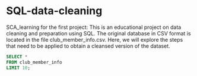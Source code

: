 # SQL-data-cleaning
SCA_learning for the first project:
This is an educational project on data cleaning and preparation using SQL. The original database in CSV format is located in the file club_member_info.csv. Here, we will explore the steps that need to be applied to obtain a cleansed version of the dataset.

```SQL
SELECT *
FROM club_member_info
LIMIT 10;
